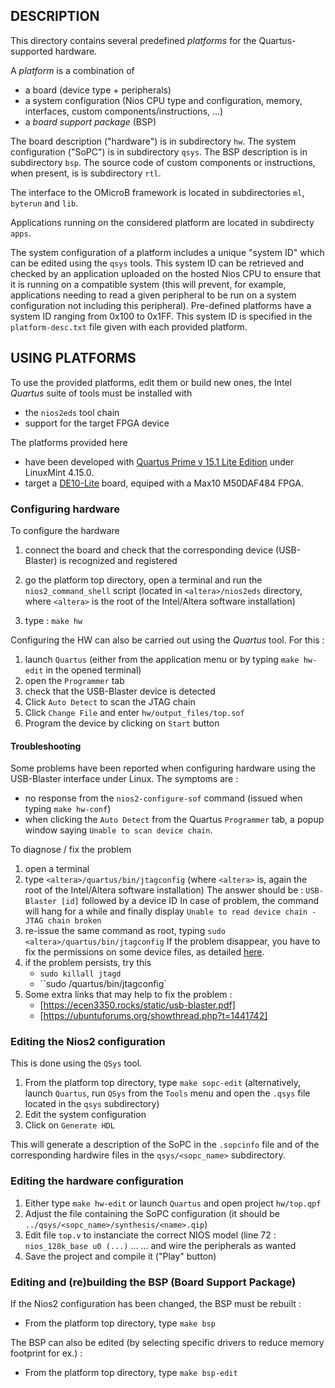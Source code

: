 ## DESCRIPTION

This directory contains several predefined _platforms_ for the Quartus-supported hardware.

A _platform_ is a combination of 
- a board (device type + peripherals)
- a system configuration (Nios CPU type and configuration, memory, interfaces, custom components/instructions, ...)
- a _board support package_ (BSP)

The board description ("hardware") is in subdirectory `hw`. 
The system configuration ("SoPC") is in subdirectory `qsys`. 
The BSP description is in subdirectory `bsp`.
The source code of custom components or instructions, when present, is is subdirectory `rtl`.

The interface to the OMicroB framework is located in subdirectories `ml`, `byterun` and `lib`.

Applications running on the considered platform are located in subdirecty `apps`.

The system configuration of a platform includes a unique "system ID" which can be edited using the
`qsys` tools. This system ID can be retrieved and checked by an application uploaded on the hosted
Nios CPU to ensure that it is running on a compatible system (this will prevent, for example,
applications needing to read a given peripheral to be run on a system configuration not including
this peripheral).  Pre-defined platforms have a system ID ranging from 0x100 to 0x1FF. This system
ID is specified in the `platform-desc.txt` file given with each provided platform.

## USING PLATFORMS

To use the provided platforms, edit them or build new ones, the Intel *Quartus* suite of tools must be installed with
- the `nios2eds` tool chain 
- support for the target FPGA device

The platforms provided here 
- have been developed with [Quartus Prime v 15.1 Lite Edition](https://fpgasoftware.intel.com/15.1/?edition=lite&platform=linux) under LinuxMint 4.15.0.
- target a [DE10-Lite](https://www.terasic.com.tw/cgi-bin/page/archive.pl?Language=English&No=1021)
  board, equiped with a Max10 M50DAF484 FPGA. 

### Configuring hardware

To configure the hardware

1. connect the board and check that the corresponding device (USB-Blaster) is recognized and
   registered

2. go the platform top directory, open a terminal and run the `nios2_command_shell` script (located
   in `<altera>/nios2eds` directory, where `<altera>` is the root of the Intel/Altera software
   installation)

3. type : `make hw` 

Configuring the HW can also be carried out using the _Quartus_ tool. For this :

1. launch `Quartus` (either from the application menu or by typing `make hw-edit` in the opened
   terminal)
2. open the `Programmer` tab
3. check that the USB-Blaster device is detected 
4. Click  `Auto Detect` to scan the JTAG chain
5. Click `Change File` and enter `hw/output_files/top.sof`
6. Program the device by clicking on `Start` button

#### Troubleshooting 

Some problems have been reported when configuring hardware using the USB-Blaster interface under
Linux. The symptoms are :
- no response from the `nios2-configure-sof` command (issued when typing `make hw-conf`)
- when clicking the `Auto Detect` from  the Quartus `Programmer` tab, a popup window saying `Unable to scan device
chain`.

To diagnose / fix the problem
1. open a terminal
2. type `<altera>/quartus/bin/jtagconfig` (where `<altera>` is, again the root of the Intel/Altera software
   installation)
   The answer should be : `USB-Blaster [id]` followed by a device ID
   In case of problem, the command will hang for a while and finally display `Unable to read device
   chain - JTAG chain broken`
3. re-issue the same command as root, typing `sudo <altera>/quartus/bin/jtagconfig` 
   If the problem disappear, you have to fix the permissions on some device files, as detailed
   [here](https://www-acc.gsi.de/wiki/Timing/QuartusInstallUbuntu1404).
4. if the problem persists, try this
   - `sudo killall jtagd`
   - ``sudo <altera>/quartus/bin/jtagconfig` 
5. Some extra links that may help to fix the problem :
   - [https://ecen3350.rocks/static/usb-blaster.pdf]
   - [https://ubuntuforums.org/showthread.php?t=1441742]

### Editing the Nios2 configuration

This is done using the `QSys` tool.

1. From the platform top directory, type `make sopc-edit` (alternatively, launch `Quartus`, run
   `QSys` from the `Tools` menu and open the `.qsys` file located in the `qsys` subdirectory)
3. Edit the system configuration
4. Click on `Generate HDL` 

This will generate a description of the SoPC in the `.sopcinfo` file and of the corresponding
hardwire files in the `qsys/<sopc_name>` subdirectory.

### Editing the hardware configuration

1. Either type `make hw-edit` or launch `Quartus` and open project `hw/top.qpf`
2. Adjust the file containing the SoPC configuration (it should be `../qsys/<sopc_name>/synthesis/<name>.qip`)
3. Edit file `top.v` to instanciate the correct NIOS model (line 72 : `nios_128k_base u0 (...)` ...
   ... and wire the peripherals as wanted
4. Save the project and compile it ("Play" button)

### Editing and (re)building the BSP (Board Support Package)

If the Nios2 configuration has been changed, the BSP must be rebuilt :

- From the platform top directory, type `make bsp`

The BSP can also be edited (by selecting specific drivers to reduce memory footprint for ex.) :

- From the platform top directory, type `make bsp-edit`
